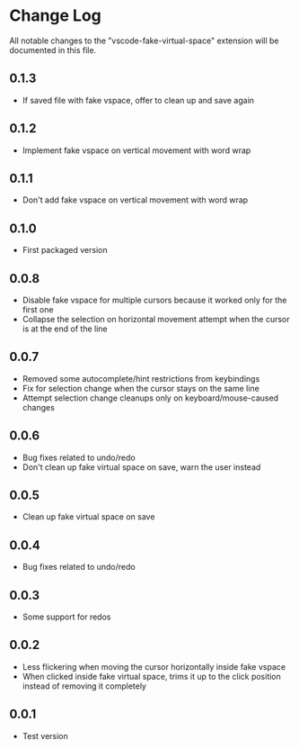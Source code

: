 # Change Log

All notable changes to the "vscode-fake-virtual-space" extension will be documented in this file.

## 0.1.3

- If saved file with fake vspace, offer to clean up and save again

## 0.1.2

- Implement fake vspace on vertical movement with word wrap

## 0.1.1

- Don't add fake vspace on vertical movement with word wrap

## 0.1.0

- First packaged version

## 0.0.8

- Disable fake vspace for multiple cursors because it worked only for the first one
- Collapse the selection on horizontal movement attempt when the cursor is at the end of the line

## 0.0.7

- Removed some autocomplete/hint restrictions from keybindings
- Fix for selection change when the cursor stays on the same line
- Attempt selection change cleanups only on keyboard/mouse-caused changes

## 0.0.6

- Bug fixes related to undo/redo
- Don't clean up fake virtual space on save, warn the user instead

## 0.0.5

- Clean up fake virtual space on save

## 0.0.4

- Bug fixes related to undo/redo

## 0.0.3

- Some support for redos

## 0.0.2

- Less flickering when moving the cursor horizontally inside fake vspace
- When clicked inside fake virtual space, trims it up to the click position instead of removing it completely

## 0.0.1

- Test version
